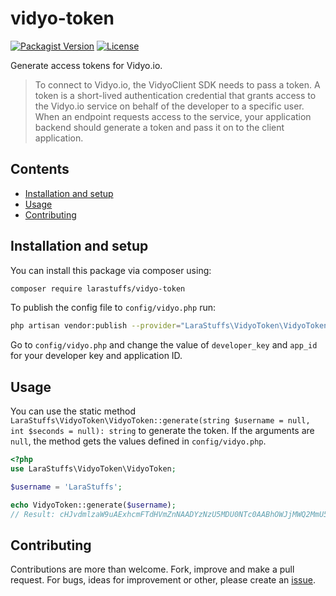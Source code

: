 # vidyo-token
[![Packagist Version](https://img.shields.io/packagist/v/larastuffs/vidyo-token)](https://packagist.org/packages/larastuffs/vidyo-token)
[![License](https://img.shields.io/badge/license-MIT-brightgreen.svg)](https://github.com/LaraStuffs/vidyo-token/blob/master/LICENSE)

Generate access tokens for Vidyo.io.

> To connect to Vidyo.io, the VidyoClient SDK needs to pass a token. A token is a short-lived authentication credential that grants access to the Vidyo.io service on behalf of the developer to a specific user. When an endpoint requests access to the service, your application backend should generate a token and pass it on to the client application.

## Contents
  - [Installation and setup](#installation-and-setup)
  - [Usage](#usage)
  - [Contributing](#contributing)

## Installation and setup
You can install this package via composer using:
```bash
composer require larastuffs/vidyo-token
```

To publish the config file to `config/vidyo.php` run:
```bash
php artisan vendor:publish --provider="LaraStuffs\VidyoToken\VidyoTokenServiceProvider"
```

Go to `config/vidyo.php` and change the value of `developer_key` and `app_id` for your developer key and application ID.

## Usage
You can use the static method `LaraStuffs\VidyoToken\VidyoToken::generate(string $username = null, int $seconds = null): string` to generate the token.
If the arguments are `null`, the method gets the values defined in `config/vidyo.php`.

```php
<?php
use LaraStuffs\VidyoToken\VidyoToken;

$username = 'LaraStuffs';

echo VidyoToken::generate($username);
// Result: cHJvdmlzaW9uAExhcmFTdHVmZnNAADYzNzU5MDU0NTc0AABhOWJjMWQ2MmU5Njc4Njg3YjRhMGY5MTYwNDc1MTMxNmQ5ZGZjNmNkNTVmNDIwMTM1OTYyODBkMWVhYmE3MTVhZmZmZTQ1OGY3ZDRmYmQxZTQ4MjNlYTU0M2Y1NzVkMzc=
```

## Contributing
Contributions are more than welcome. Fork, improve and make a pull request. For bugs, ideas for improvement or other, please create an [issue](https://github.com/LaraStuffs/vidyo-token/issues).
